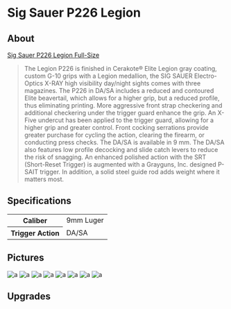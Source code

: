 # Sig Sauer P226 Legion

## About

[Sig Sauer P226 Legion Full-Size](https://www.sigsauer.com/p226-legion-full-size.html)

> The Legion P226 is finished in Cerakote® Elite Legion gray coating, custom G-10 grips with a Legion medallion, the SIG SAUER Electro-Optics X-RAY high visibility day/night sights comes with three magazines. The P226 in DA/SA includes a reduced and contoured Elite beavertail, which allows for a higher grip, but a reduced profile, thus eliminating printing. More aggressive front strap checkering and additional checkering under the trigger guard enhance the grip. An X-Five undercut has been applied to the trigger guard, allowing for a higher grip and greater control. Front cocking serrations provide greater purchase for cycling the action, clearing the firearm, or conducting press checks. The DA/SA is available in 9 mm. The DA/SA also features low profile decocking and slide catch levers to reduce the risk of snagging. An enhanced polished action with the SRT (Short-Reset Trigger) is augmented with a Grayguns, Inc. designed P-SAIT trigger. In addition, a solid steel guide rod adds weight where it matters most.

## Specifications

<table>
  <tr>
    <th>Caliber</th>
    <td>9mm Luger</td>
  </tr>
  <tr>
    <th>Trigger Action</th>
    <td>DA/SA</td>
  </tr>
</table>

## Pictures

![a](https://github.com/CumpsD/second-brain/raw/main/assets/guns/sig-p226-legion/case.jpg "a")
![a](https://github.com/CumpsD/second-brain/raw/main/assets/guns/sig-p226-legion/gun1.jpg "a")
![a](https://github.com/CumpsD/second-brain/raw/main/assets/guns/sig-p226-legion/gun2.jpg "a")
![a](https://github.com/CumpsD/second-brain/raw/main/assets/guns/sig-p226-legion/gun3.jpg "a")
![a](https://github.com/CumpsD/second-brain/raw/main/assets/guns/sig-p226-legion/gun4.jpg "a")
![a](https://github.com/CumpsD/second-brain/raw/main/assets/guns/sig-p226-legion/gun5.jpg "a")
![a](https://github.com/CumpsD/second-brain/raw/main/assets/guns/sig-p226-legion/mag1.jpg "a")
![a](https://github.com/CumpsD/second-brain/raw/main/assets/guns/sig-p226-legion/mag2.jpg "a")

## Upgrades

<!--
SKU
CALIBER
MAGS INCLUDED
SIGHTS
STATE COMPLIANT
THREADED BARREL
PISTOL SIZE
OVERALL LENGTH
OVERALL WIDTH
HEIGHT
BARREL LENGTH
WEIGHT
SIGHT RADIUS
ACCESSORY RAIL
TRIGGER ACTION
TRIGGER TYPE
GRIP TYPE
GRIP COLOR
BARREL MATERIAL
FRAME FINISH
FRAME MATERIAL
FCU MATERIAL
SLIDE FINISH
SLIDE MATERIAL
OPTIC READY

226R-9-LEGION
9mm Luger
(3) 10rd Steel Mag
X-Ray (Square)
CT / HI / IL / MD / NJ / NY
No
Full-Size
8 in [203 mm]
1.5 in [38 mm]
5.5 in (140 mm)
4.4 in (112 mm)
34 oz (964 g)
6.3 in (160 mm)
SIG Rail
DA/SA
P-SAIT
Black G10
Black
Carbon Steel
Elite Cerakote
Alloy
Elite Cerakote
Stainless Steel
No

226RM-9-LEGION
9mm Luger
(3) 10rd Steel Mag
X-Ray (Square)
MA
No
Full-Size
7.7 in [196 mm]
1.5 in [38 mm]
5.5 in [140 mm]
4.4 in [112 mm]
34.4 oz [975 g]
6.3 in [160 mm]
SIG Rail
DA/SA
P-SAIT
Black G10
Carbon Steel
Elite Cerakote
Alloy
Elite Cerakote
Stainless Steel
No

E26R-9-LEGION
9mm Luger
(3) 15rd Steel Mag
X-Ray (Square)
No
Full-Size
8 in [203 mm]
1.5 in [38 mm]
5.5 in [140 mm]
4.4 in [112 mm]
34 oz [964 g]
6.3 in [160 mm]
SIG Rail
DA/SA
P-SAIT
Black G10
Carbon Steel
Elite Cerakote
Alloy
Elite Cerakote
Stainless Steel
No
 -->
